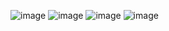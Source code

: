 ![image](https://github.com/user-attachments/assets/5b4ac020-795d-4819-adf7-947ae3ebf037)
![image](https://github.com/user-attachments/assets/046f762c-4437-4bf4-b8ed-9d2ed53f827d)
![image](https://github.com/user-attachments/assets/92efa396-7519-4740-a69c-7bb164c8c3da)
![image](https://github.com/user-attachments/assets/7469f614-dbc5-488b-a804-a9df5144e21c)
